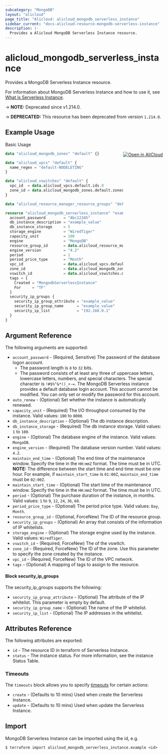 ```yaml
---
subcategory: "MongoDB"
layout: "alicloud"
page_title: "Alicloud: alicloud_mongodb_serverless_instance"
sidebar_current: "docs-alicloud-resource-mongodb-serverless-instance"
description: |-
  Provides a Alicloud MongoDB Serverless Instance resource.
---
```


# alicloud_mongodb_serverless_instance

Provides a MongoDB Serverless Instance resource.

For information about MongoDB Serverless Instance and how to use it, see [What is Serverless Instance](https://www.alibabacloud.com/help/doc-detail/26558.html).

-> **NOTE:** Deprecated since v1.214.0.

-> **DEPRECATED:**  This resource has been deprecated from version `1.214.0`.

## Example Usage
<div class="oics-button" style="float: right;margin: 0 0 -40px 0;">
  <a href="https://api.aliyun.com/api-tools/terraform?resource=alicloud_mongodb_serverless_instance&exampleId=c688418e-9709-b316-9a64-57b86990665075440e08&activeTab=example&spm=docs.r.mongodb_serverless_instance.0.c688418e97" target="_blank">
    <img alt="Open in AliCloud" src="https://img.alicdn.com/imgextra/i1/O1CN01hjjqXv1uYUlY56FyX_!!6000000006049-55-tps-254-36.svg" style="max-height: 44px; margin: 32px auto; max-width: 100%;">
  </a>
</div>

Basic Usage

```terraform
data "alicloud_mongodb_zones" "default" {}

data "alicloud_vpcs" "default" {
  name_regex = "default-NODELETING"
}

data "alicloud_vswitches" "default" {
  vpc_id  = data.alicloud_vpcs.default.ids.0
  zone_id = data.alicloud_mongodb_zones.default.zones.0.id
}

data "alicloud_resource_manager_resource_groups" "default" {}

resource "alicloud_mongodb_serverless_instance" "example" {
  account_password        = "Abc12345"
  db_instance_description = "example_value"
  db_instance_storage     = 5
  storage_engine          = "WiredTiger"
  capacity_unit           = 100
  engine                  = "MongoDB"
  resource_group_id       = data.alicloud_resource_manager_resource_groups.default.groups.0.id
  engine_version          = "4.2"
  period                  = 1
  period_price_type       = "Month"
  vpc_id                  = data.alicloud_vpcs.default.ids.0
  zone_id                 = data.alicloud_mongodb_zones.default.zones.0.id
  vswitch_id              = data.alicloud_vswitches.default.ids.0
  tags = {
    Created = "MongodbServerlessInstance"
    For     = "TF"
  }
  security_ip_groups {
    security_ip_group_attribute = "example_value"
    security_ip_group_name      = "example_value"
    security_ip_list            = "192.168.0.1"
  }
}

```

## Argument Reference

The following arguments are supported:

* `account_password` - (Required, Sensitive) The password of the database logon account.
    * The password length is `8` to `32` bits.
    * The password consists of at least any three of uppercase letters, lowercase letters, numbers, and special characters. The special character is `!#$%^&*()_+-=`. The MongoDB Serverless instance provides a default database login account. This account cannot be modified. You can only set or modify the password for this account.
* `auto_renew` - (Optional) Set whether the instance is automatically renewed.
* `capacity_unit` - (Required) The I/O throughput consumed by the instance. Valid values: `100` to `8000`.
* `db_instance_description` - (Optional) The db instance description.
* `db_instance_storage` - (Required) The db instance storage. Valid values: `1` to `100`.
* `engine` - (Optional) The database engine of the instance. Valid values: `MongoDB`.
* `engine_version` - (Required) The database version number. Valid values: `4.2`.
* `maintain_end_time` - (Optional) The end time of the maintenance window. Specify the time in the `HH:mmZ` format. The time must be in UTC. **NOTE:** The difference between the start time and end time must be one hour. For example, if `maintain_start_time` is `01:00Z`, `maintain_end_time` must be `02:00Z`.
* `maintain_start_time` - (Optional) The start time of the maintenance window. Specify the time in the `HH:mmZ` format. The time must be in UTC.
* `period` - (Optional) The purchase duration of the instance, in months. Valid values: `1` to `9`, `12`, `24`, `36`, `60`.
* `period_price_type` - (Optional) The period price type. Valid values: `Day`, `Month`.
* `resource_group_id` - (Optional, ForceNew) The ID of the resource group.
* `security_ip_groups` - (Optional) An array that consists of the information of IP whitelists.
* `storage_engine` - (Optional) The storage engine used by the instance. Valid values: `WiredTiger`.
* `vswitch_id` - (Required, ForceNew) The of the vswitch.
* `zone_id` - (Required, ForceNew) The ID of the zone. Use this parameter to specify the zone created by the instance.
* `vpc_id` - (Required, ForceNew) The ID of the VPC network.
* `tags` - (Optional) A mapping of tags to assign to the resource.

#### Block security_ip_groups

The security_ip_groups supports the following:

* `security_ip_group_attribute` - (Optional) The attribute of the IP whitelist. This parameter is empty by default.
* `security_ip_group_name` - (Optional) The name of the IP whitelist.
* `security_ip_list` - (Optional) The IP addresses in the whitelist.

## Attributes Reference

The following attributes are exported:

* `id` - The resource ID in terraform of Serverless Instance.
* `status` - The instance status. For more information, see the instance Status Table.

### Timeouts

The `timeouts` block allows you to specify [timeouts](https://www.terraform.io/docs/configuration-0-11/resources.html#timeouts) for certain actions:

* `create` - (Defaults to 10 mins) Used when create the Serverless Instance.
* `update` - (Defaults to 10 mins) Used when update the Serverless Instance.

## Import

MongoDB Serverless Instance can be imported using the id, e.g.

```shell
$ terraform import alicloud_mongodb_serverless_instance.example <id>
```
